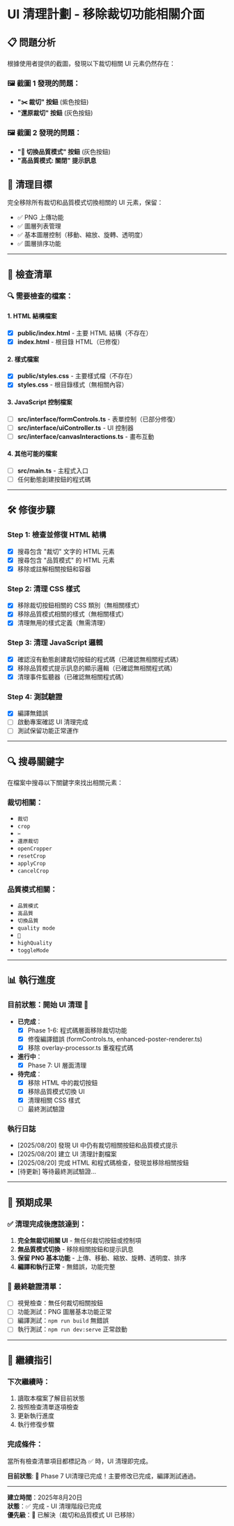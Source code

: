 # UI 清理計劃 - 移除裁切功能相關介面

## 📋 問題分析

根據使用者提供的截圖，發現以下裁切相關 UI 元素仍然存在：

### 🖼️ 截圖 1 發現的問題：
- **"✂️ 裁切" 按鈕** (紫色按鈕)
- **"還原裁切" 按鈕** (灰色按鈕)

### 🖼️ 截圖 2 發現的問題：
- **"🎯 切換品質模式" 按鈕** (灰色按鈕)
- **"高品質模式: 關閉" 提示訊息**

## 🎯 清理目標

完全移除所有裁切和品質模式切換相關的 UI 元素，保留：
- ✅ PNG 上傳功能
- ✅ 圖層列表管理
- ✅ 基本圖層控制（移動、縮放、旋轉、透明度）
- ✅ 圖層排序功能

---

## 📝 檢查清單

### 🔍 需要檢查的檔案：

#### 1. HTML 結構檔案
- [x] **public/index.html** - 主要 HTML 結構（不存在）
- [x] **index.html** - 根目錄 HTML（已修復）

#### 2. 樣式檔案
- [x] **public/styles.css** - 主要樣式檔（不存在）
- [x] **styles.css** - 根目錄樣式（無相關內容）

#### 3. JavaScript 控制檔案
- [ ] **src/interface/formControls.ts** - 表單控制（已部分修復）
- [ ] **src/interface/uiController.ts** - UI 控制器
- [ ] **src/interface/canvasInteractions.ts** - 畫布互動

#### 4. 其他可能的檔案
- [ ] **src/main.ts** - 主程式入口
- [ ] 任何動態創建按鈕的程式碼

---

## 🛠️ 修復步驟

### Step 1: 檢查並修復 HTML 結構
- [x] 搜尋包含 "裁切" 文字的 HTML 元素
- [x] 搜尋包含 "品質模式" 的 HTML 元素
- [x] 移除或註解相關按鈕和容器

### Step 2: 清理 CSS 樣式
- [x] 移除裁切按鈕相關的 CSS 類別（無相關樣式）
- [x] 移除品質模式相關的樣式（無相關樣式）
- [x] 清理無用的樣式定義（無需清理）

### Step 3: 清理 JavaScript 邏輯
- [x] 確認沒有動態創建裁切按鈕的程式碼（已確認無相關程式碼）
- [x] 移除品質模式提示訊息的顯示邏輯（已確認無相關程式碼）
- [x] 清理事件監聽器（已確認無相關程式碼）

### Step 4: 測試驗證
- [x] 編譯無錯誤
- [ ] 啟動專案確認 UI 清理完成
- [ ] 測試保留功能正常運作

---

## 🔍 搜尋關鍵字

在檔案中搜尋以下關鍵字來找出相關元素：

### 裁切相關：
- `裁切`
- `crop`
- `✂️`
- `還原裁切`
- `openCropper`
- `resetCrop`
- `applyCrop`
- `cancelCrop`

### 品質模式相關：
- `品質模式`
- `高品質`
- `切換品質`
- `quality mode`
- `🎯`
- `highQuality`
- `toggleMode`

---

## 📊 執行進度

### 目前狀態：開始 UI 清理 🔄

- **已完成**：
  - [x] Phase 1-6: 程式碼層面移除裁切功能
  - [x] 修復編譯錯誤 (formControls.ts, enhanced-poster-renderer.ts)
  - [x] 移除 overlay-processor.ts 重複程式碼

- **進行中**：
  - [x] Phase 7: UI 層面清理

- **待完成**：
  - [x] 移除 HTML 中的裁切按鈕
  - [x] 移除品質模式切換 UI
  - [x] 清理相關 CSS 樣式
  - [ ] 最終測試驗證

### 執行日誌
- [2025/08/20] 發現 UI 中仍有裁切相關按鈕和品質模式提示
- [2025/08/20] 建立 UI 清理計劃檔案
- [2025/08/20] 完成 HTML 和程式碼檢查，發現並移除相關按鈕
- [待更新] 等待最終測試驗證...

---

## 🎯 預期成果

### ✅ 清理完成後應該達到：
1. **完全無裁切相關 UI** - 無任何裁切按鈕或控制項
2. **無品質模式切換** - 移除相關按鈕和提示訊息
3. **保留 PNG 基本功能** - 上傳、移動、縮放、旋轉、透明度、排序
4. **編譯和執行正常** - 無錯誤，功能完整

### 🧪 最終驗證清單：
- [ ] 視覺檢查：無任何裁切相關按鈕
- [ ] 功能測試：PNG 圖層基本功能正常
- [ ] 編譯測試：`npm run build` 無錯誤
- [ ] 執行測試：`npm run dev:serve` 正常啟動

---

## 🚦 繼續指引

### 下次繼續時：
1. 讀取本檔案了解目前狀態
2. 按照檢查清單逐項檢查
3. 更新執行進度
4. 執行修復步驟

### 完成條件：
當所有檢查清單項目都標記為 ✅ 時，UI 清理即完成。

**目前狀態**: 🎉 Phase 7 UI清理已完成！主要修改已完成，編譯測試通過。

---

**建立時間**：2025年8月20日  
**狀態**：✅ 完成 - UI 清理階段已完成  
**優先級**：🎉 已解決（裁切和品質模式 UI 已移除）
